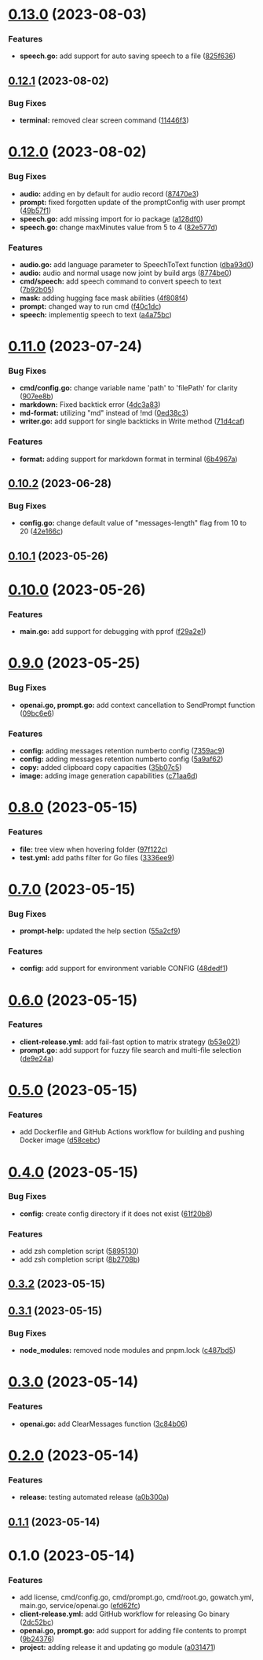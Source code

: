 

# [0.13.0](https://github.com/MohammadBnei/go-openai-cli/compare/0.12.1...0.13.0) (2023-08-03)


### Features

* **speech.go:** add support for auto saving speech to a file ([825f636](https://github.com/MohammadBnei/go-openai-cli/commit/825f636973f66bd0b90e48ad8a92d9172d1b2281))

## [0.12.1](https://github.com/MohammadBnei/go-openai-cli/compare/0.12.0...0.12.1) (2023-08-02)


### Bug Fixes

* **terminal:** removed clear screen command ([11446f3](https://github.com/MohammadBnei/go-openai-cli/commit/11446f3ddb728f59961e2765a5296ffc1c226763))

# [0.12.0](https://github.com/MohammadBnei/go-openai-cli/compare/0.11.0...0.12.0) (2023-08-02)


### Bug Fixes

* **audio:** adding en by default for audio record ([87470e3](https://github.com/MohammadBnei/go-openai-cli/commit/87470e3a8148aa708dabf5268370f49245544681))
* **prompt:** fixed forgotten update of the promptConfig with user prompt ([49b57f1](https://github.com/MohammadBnei/go-openai-cli/commit/49b57f104090e28735dcdbbd7d7d57ddca44addc))
* **speech.go:** add missing import for io package ([a128df0](https://github.com/MohammadBnei/go-openai-cli/commit/a128df061a8a82d4b63634d3844b035611ed1036))
* **speech.go:** change maxMinutes value from 5 to 4 ([82e577d](https://github.com/MohammadBnei/go-openai-cli/commit/82e577dd09ae31400e96bf790ff4776d525b6209))


### Features

* **audio.go:** add language parameter to SpeechToText function ([dba93d0](https://github.com/MohammadBnei/go-openai-cli/commit/dba93d05567d0a48aa88ab0a05fa20b4352fc73a))
* **audio:** audio and normal usage now joint by build args ([8774be0](https://github.com/MohammadBnei/go-openai-cli/commit/8774be0b9d0974f04fe0b875fc6a404bb34652b2))
* **cmd/speech:** add speech command to convert speech to text ([7b92b05](https://github.com/MohammadBnei/go-openai-cli/commit/7b92b051b279247f18d3a042590a39ba7f21a372))
* **mask:** adding hugging face mask abilities ([4f808f4](https://github.com/MohammadBnei/go-openai-cli/commit/4f808f4ef6531c481569718ed51bfe86fef3c648))
* **prompt:** changed way to run cmd ([f40c1dc](https://github.com/MohammadBnei/go-openai-cli/commit/f40c1dc20fd15e97d39f8c9aa15984ad9f9df865))
* **speech:** implementig speech to text ([a4a75bc](https://github.com/MohammadBnei/go-openai-cli/commit/a4a75bc4f4fbcbbef0eeeb9b651812ed16250b87))

# [0.11.0](https://github.com/MohammadBnei/go-openai-cli/compare/0.10.2...0.11.0) (2023-07-24)


### Bug Fixes

* **cmd/config.go:** change variable name 'path' to 'filePath' for clarity ([907ee8b](https://github.com/MohammadBnei/go-openai-cli/commit/907ee8ba7cf35b5dc5e7354b6770adfdf1a70407))
* **markdown:** Fixed backtick error ([4dc3a83](https://github.com/MohammadBnei/go-openai-cli/commit/4dc3a839355e6d6a3e099561728326ba28004054))
* **md-format:** utilizing "md" instead of !md ([0ed38c3](https://github.com/MohammadBnei/go-openai-cli/commit/0ed38c346e70715bf4c2ffc16a1cbc064ad87e02))
* **writer.go:** add support for single backticks in Write method ([71d4caf](https://github.com/MohammadBnei/go-openai-cli/commit/71d4cafa4fd4304ff5befb8eb28e4dab72108f2a))


### Features

* **format:** adding support for markdown format in terminal ([6b4967a](https://github.com/MohammadBnei/go-openai-cli/commit/6b4967af3b01943e2228a9e6f5d867d63584e317))

## [0.10.2](https://github.com/MohammadBnei/go-openai-cli/compare/0.10.1...0.10.2) (2023-06-28)


### Bug Fixes

* **config.go:** change default value of "messages-length" flag from 10 to 20 ([42e166c](https://github.com/MohammadBnei/go-openai-cli/commit/42e166c76ebef285419fbc0b3273470caed00c0d))

## [0.10.1](https://github.com/MohammadBnei/go-openai-cli/compare/0.10.0...0.10.1) (2023-05-26)

# [0.10.0](https://github.com/MohammadBnei/go-openai-cli/compare/0.9.0...0.10.0) (2023-05-26)


### Features

* **main.go:** add support for debugging with pprof ([f29a2e1](https://github.com/MohammadBnei/go-openai-cli/commit/f29a2e1b2bf90f17710baa966a05541d9ad42a5a))

# [0.9.0](https://github.com/MohammadBnei/go-openai-cli/compare/0.8.0...0.9.0) (2023-05-25)


### Bug Fixes

* **openai.go, prompt.go:** add context cancellation to SendPrompt function ([09bc6e6](https://github.com/MohammadBnei/go-openai-cli/commit/09bc6e686e95e22b7589eea4b1955f321ac0a4d3))


### Features

* **config:** adding messages retention numberto config ([7359ac9](https://github.com/MohammadBnei/go-openai-cli/commit/7359ac958b999c30990fb8a79281a2b995859983))
* **config:** adding messages retention numberto config ([5a9af62](https://github.com/MohammadBnei/go-openai-cli/commit/5a9af6231672d9829213c2701e74c5a97d55c198))
* **copy:** added clipboard copy capacities ([35b07c5](https://github.com/MohammadBnei/go-openai-cli/commit/35b07c5eb000b3d43f0c8e86b19fa674151d02bc))
* **image:** adding image generation capabilities ([c71aa6d](https://github.com/MohammadBnei/go-openai-cli/commit/c71aa6d2da60621fdfd1738a27fa8d06fb539b21))

# [0.8.0](https://github.com/MohammadBnei/go-openai-cli/compare/0.7.0...0.8.0) (2023-05-15)


### Features

* **file:** tree view when hovering folder ([97f122c](https://github.com/MohammadBnei/go-openai-cli/commit/97f122cbd99fab8bba85914ddd8a072e638c8872))
* **test.yml:** add paths filter for Go files ([3336ee9](https://github.com/MohammadBnei/go-openai-cli/commit/3336ee95418b045e23481c93c84a03595236fe45))

# [0.7.0](https://github.com/MohammadBnei/go-openai-cli/compare/0.6.0...0.7.0) (2023-05-15)


### Bug Fixes

* **prompt-help:** updated the help section ([55a2cf9](https://github.com/MohammadBnei/go-openai-cli/commit/55a2cf954ef86eb9d5ff93d7066a6505f04ddfc8))


### Features

* **config:** add support for environment variable CONFIG ([48dedf1](https://github.com/MohammadBnei/go-openai-cli/commit/48dedf113387436e3ec6d1f9a1a99eef6106c183))

# [0.6.0](https://github.com/MohammadBnei/go-openai-cli/compare/0.5.0...0.6.0) (2023-05-15)


### Features

* **client-release.yml:** add fail-fast option to matrix strategy ([b53e021](https://github.com/MohammadBnei/go-openai-cli/commit/b53e02147fd201e5068ccca55f1fa936625e782e))
* **prompt.go:** add support for fuzzy file search and multi-file selection ([de9e24a](https://github.com/MohammadBnei/go-openai-cli/commit/de9e24a260c896d5403887a42a8edb22d2b357ce))

# [0.5.0](https://github.com/MohammadBnei/go-openai-cli/compare/0.4.0...0.5.0) (2023-05-15)


### Features

* add Dockerfile and GitHub Actions workflow for building and pushing Docker image ([d58cebc](https://github.com/MohammadBnei/go-openai-cli/commit/d58cebc12c5dddefffd763dfce55ef9a358771fb))

# [0.4.0](https://github.com/MohammadBnei/go-openai-cli/compare/0.3.2...0.4.0) (2023-05-15)


### Bug Fixes

* **config:** create config directory if it does not exist ([61f20b8](https://github.com/MohammadBnei/go-openai-cli/commit/61f20b84013929d01c940a738dcdc48b41c035e5))


### Features

* add zsh completion script ([5895130](https://github.com/MohammadBnei/go-openai-cli/commit/5895130b23d1838f68c89197237c17dfd036f7dd))
* add zsh completion script ([8b2708b](https://github.com/MohammadBnei/go-openai-cli/commit/8b2708ba048c7f910743a6ddfe63c54194fa4efe))

## [0.3.2](https://github.com/MohammadBnei/go-openai-cli/compare/0.3.1...0.3.2) (2023-05-15)

## [0.3.1](https://github.com/MohammadBnei/go-openai-cli/compare/0.3.0...0.3.1) (2023-05-15)


### Bug Fixes

* **node_modules:** removed node modules and pnpm.lock ([c487bd5](https://github.com/MohammadBnei/go-openai-cli/commit/c487bd5b037148572e609e8f2e6ae3a968af70cf))

# [0.3.0](https://github.com/MohammadBnei/go-openai-cli/compare/0.2.0...0.3.0) (2023-05-14)


### Features

* **openai.go:** add ClearMessages function ([3c84b06](https://github.com/MohammadBnei/go-openai-cli/commit/3c84b06cc434d12d51c87bf7df322849bab5f17d))

# [0.2.0](https://github.com/MohammadBnei/go-openai-cli/compare/0.1.1...0.2.0) (2023-05-14)


### Features

* **release:** testing automated release ([a0b300a](https://github.com/MohammadBnei/go-openai-cli/commit/a0b300ad54d93eeb6fbf3b2c2e13eca1b9a17418))

## [0.1.1](https://github.com/MohammadBnei/go-openai-cli/compare/0.1.0...0.1.1) (2023-05-14)

# 0.1.0 (2023-05-14)


### Features

* add license, cmd/config.go, cmd/prompt.go, cmd/root.go, gowatch.yml, main.go, service/openai.go ([efd62fc](https://github.com/MohammadBnei/go-openai-cli/commit/efd62fcf7cb62998e689f8b19f561fddca18fb47))
* **client-release.yml:** add GitHub workflow for releasing Go binary ([2dc52bc](https://github.com/MohammadBnei/go-openai-cli/commit/2dc52bca56203f7e5324cc46243f7088d44f4675))
* **openai.go, prompt.go:** add support for adding file contents to prompt ([9b24376](https://github.com/MohammadBnei/go-openai-cli/commit/9b2437606686bb7a1a35418d5fea2d830fc1e522))
* **project:** adding release it and updating go module ([a031471](https://github.com/MohammadBnei/go-openai-cli/commit/a03147195008f7335daba0415d8a1f37f3e2306a))
